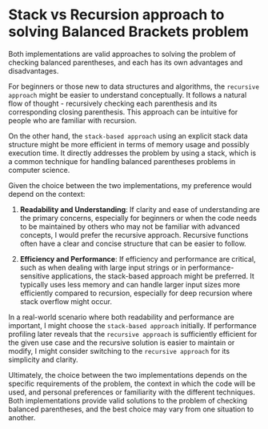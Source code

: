 # Stack vs Recursion approach to solving Balanced Brackets problem

Both implementations are valid approaches to solving the problem of checking balanced parentheses, and each has its own advantages and disadvantages.

For beginners or those new to data structures and algorithms, the `recursive approach` might be easier to understand conceptually. 
It follows a natural flow of thought - recursively checking each parenthesis and its corresponding closing parenthesis. This approach can be intuitive for people who are familiar with recursion.

On the other hand, the `stack-based approach` using an explicit stack data structure might be more efficient in terms of memory usage and possibly execution time. 
It directly addresses the problem by using a stack, which is a common technique for handling balanced parentheses problems in computer science.

Given the choice between the two implementations, my preference would depend on the context:

1. **Readability and Understanding**: If clarity and ease of understanding are the primary concerns, especially for beginners or when the code needs to be maintained by others who may not be familiar with advanced concepts, I would prefer the recursive approach. Recursive functions often have a clear and concise structure that can be easier to follow.

2. **Efficiency and Performance**: If efficiency and performance are critical, such as when dealing with large input strings or in performance-sensitive applications, the stack-based approach might be preferred. It typically uses less memory and can handle larger input sizes more efficiently compared to recursion, especially for deep recursion where stack overflow might occur.

In a real-world scenario where both readability and performance are important, I might choose the `stack-based approach` initially. 
If performance profiling later reveals that the `recursive approach` is sufficiently efficient for the given use case and the recursive solution is easier to maintain or modify, I might consider switching to the `recursive approach` for its simplicity and clarity.

Ultimately, the choice between the two implementations depends on the specific requirements of the problem, the context in which the code will be used, and personal preferences or familiarity with the different techniques. 
Both implementations provide valid solutions to the problem of checking balanced parentheses, and the best choice may vary from one situation to another.